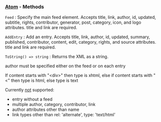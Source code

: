 ### [Atom](<../Atom>) - Methods
`Feed`
: Specify the main feed element. Accepts title, link, author, id, updated, subtitle, rights, contributor, generator, post, category, icon, and logo attributes. title and link are required.

`AddEntry`
: Add an entry. Accepts title, link, author, id, updated, summary, published, contributor, content, edit, category, rights, and source attributes. title and link are required.

`ToString() => string`
: Returns the XML as a string.

author must be specified either on the feed or on each entry

If content starts with "\<div>" then type is xhtml, else if content starts with "\<" then type is html, else type is text

Currently <u>not</u> supported:

-	entry without a feed
-	multiple author, category, contributor, link
-	author attributes other than name
-	link types other than rel: 'alternate', type: 'text/html'